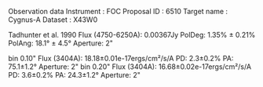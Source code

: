Observation data
Instrument : FOC
Proposal ID : 6510
Target name : Cygnus-A
Dataset : X43W0

Tadhunter et al. 1990	Flux (4750-6250A): 0.00367Jy	PolDeg: 1.35% ± 0.21%	PolAng: 18.1° ± 4.5°	Aperture: 2"

bin 0.10"		Flux (3404A): 18.18±0.01e-17ergs/cm²/s/A	PD: 2.3±0.2%	PA: 75.1±1.2°	Aperture: 2"
bin 0.20"		Flux (3404A): 16.68±0.02e-17ergs/cm²/s/A	PD: 3.6±0.2%	PA: 24.3±1.2°	Aperture: 2"
